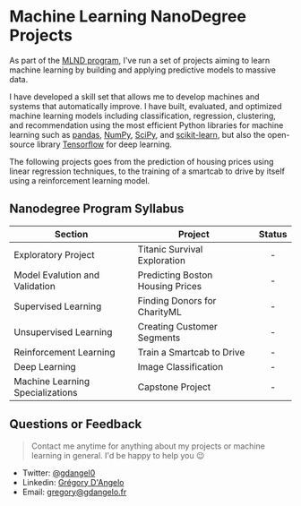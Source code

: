 # Machine Learning NanoDegree Projects

As part of the [MLND program](https://www.udacity.com/course/machine-learning-engineer-nanodegree--nd009), I've run a set of projects aiming to learn machine learning by building and applying predictive models to massive data.

I have developed a skill set that allows me to develop machines and systems that automatically improve. I have built, evaluated, and optimized machine learning models including classification, regression, clustering, and recommendation using the most efficient Python libraries for machine learning such as [pandas](http://pandas.pydata.org/), [NumPy](http://www.numpy.org/), [SciPy](https://www.scipy.org/), and [scikit-learn](http://scikit-learn.org/stable/), but also the open-source library [Tensorflow](https://www.tensorflow.org/) for deep learning.


The following projects goes from the prediction of housing prices using linear regression techniques, to the training of a smartcab to drive by itself using a reinforcement learning model.

## Nanodegree Program Syllabus

Section | Project | Status
--- | --- | :---:
Exploratory Project | Titanic Survival Exploration | -
Model Evalution and Validation | Predicting Boston Housing Prices | -
Supervised Learning | Finding Donors for CharityML | -
Unsupervised Learning | Creating Customer Segments | -
Reinforcement Learning | Train a Smartcab to Drive | -
Deep Learning | Image Classification | -
Machine Learning Specializations | Capstone Project | -

## Questions or Feedback

> Contact me anytime for anything about my projects or machine learning in general. I'd be happy to help you :wink:

* Twitter: [@gdangel0](https://twitter.com/gdangel0)
* Linkedin: [Grégory D'Angelo](https://www.linkedin.com/in/gregorydangelo)
* Email: [gregory@gdangelo.fr](mailto:gregory@gdangelo.fr)
